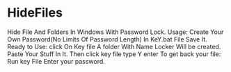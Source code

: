 # HideFiles
Hide File And Folders In Windows With Password Lock.
Usage:
Create Your Own Password(No Limits Of Password Length) In KeY.bat File Save It.
Ready to Use:
click On Key file A folder With Name Locker Will be created.
Paste Your Stuff In It. Then click key file type Y enter
To get back your file:
Run key File Enter your password.
